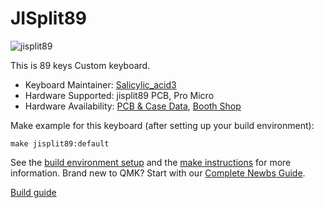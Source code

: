 # JISplit89

![jisplit89](https://s2.booth.pm/1d33594d-0c5f-4f93-baf5-2e89e0d99afc/i/1916810/82322b65-7867-4779-b7f4-9076530d9e33_base_resized.jpg)

This is 89 keys Custom keyboard.

* Keyboard Maintainer: [Salicylic_acid3](https://github.com/Salicylic-acid3)
* Hardware Supported: jisplit89 PCB, Pro Micro
* Hardware Availability: [PCB & Case Data](https://github.com/Salicylic-acid3/PCB_Data), [Booth Shop](https://salicylic-acid3.booth.pm/items/1916810)

Make example for this keyboard (after setting up your build environment):

    make jisplit89:default

See the [build environment setup](https://docs.qmk.fm/#/getting_started_build_tools) and the [make instructions](https://docs.qmk.fm/#/getting_started_make_guide) for more information. Brand new to QMK? Start with our [Complete Newbs Guide](https://docs.qmk.fm/#/newbs).

[Build guide](https://salicylic-acid3.hatenablog.com/entry/7skb-mx-build-guide)
